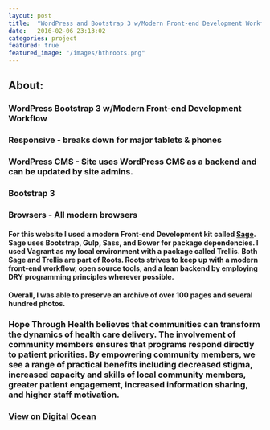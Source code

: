 ```yaml
---
layout: post
title:  "WordPress and Bootstrap 3 w/Modern Front-end Development Workflow"
date:   2016-02-06 23:13:02
categories: project
featured: true
featured_image: "/images/hthroots.png"
---
```



## About: 

### WordPress Bootstrap 3 w/Modern Front-end Development Workflow

### Responsive - breaks down for major tablets & phones

### WordPress CMS - Site uses WordPress CMS as a backend and can be updated by site admins.

### Bootstrap 3

### Browsers - All modern browsers

#### For this website I used a modern Front-end Development kit called [Sage](https://roots.io/sage/).  Sage uses Bootstrap, Gulp, Sass, and Bower for package dependencies.  I used Vagrant as my local environment with a package called Trellis.  Both Sage and Trellis are part of Roots. Roots strives to keep up with a modern front-end workflow, open source tools, and a lean backend by employing DRY programming principles wherever possible.

#### Overall, I was able to preserve an archive of over 100 pages and several hundred photos. 

### Hope Through Health believes that communities can transform the dynamics of health care delivery. The involvement of community members ensures that programs respond directly to patient priorities. By empowering community members, we see a range of practical benefits including decreased stigma, increased capacity and skills of local community members, greater patient engagement, increased information sharing, and higher staff motivation.

### [View on Digital Ocean](http://104.236.109.115//)



